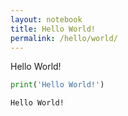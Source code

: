 ```yaml
---
layout: notebook
title: Hello World!
permalink: /hello/world/
---
```


Hello World!

```python
print('Hello World!')
```

    Hello World!

